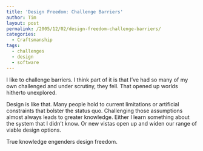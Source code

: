 ```yaml
---
title: 'Design Freedom: Challenge Barriers'
author: Tim
layout: post
permalink: /2005/12/02/design-freedom-challenge-barriers/
categories:
  - Craftsmanship
tags:
  - challenges
  - design
  - software
---
```

I like to challenge barriers. I think part of it is that I&#8217;ve had so many of my own challenged and under scrutiny, they fell. That opened up worlds hitherto unexplored.

Design is like that. Many people hold to current limitations or artificial constraints that bolster the status quo. Challenging those assumptions almost always leads to greater knowledge. Either I learn something about the system that I didn&#8217;t know. Or new vistas open up and widen our range of viable design options.

True knowledge engenders design freedom.
